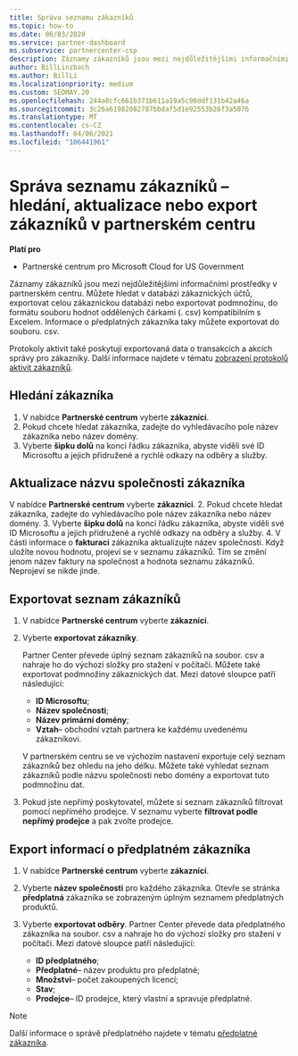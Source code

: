 ```yaml
---
title: Správa seznamu zákazníků
ms.topic: how-to
ms.date: 06/03/2020
ms.service: partner-dashboard
ms.subservice: partnercenter-csp
description: Záznamy zákazníků jsou mezi nejdůležitějšími informačními prostředky. Naučte se zobrazovat, Hledat, aktualizovat & informace o exportu v seznamu zákazníků partnerského centra.
author: BillLinzbach
ms.author: BillLi
ms.localizationpriority: medium
ms.custom: SEOMAY.20
ms.openlocfilehash: 244a8cfc661b371b611a19a5c90ddf131b42a46a
ms.sourcegitcommit: 3c26a61982082787bbdaf5d1e92553b26f3a5076
ms.translationtype: MT
ms.contentlocale: cs-CZ
ms.lasthandoff: 04/06/2021
ms.locfileid: "106441961"
---
```

# <a name="manage-your-customer-list---search-update-or-export-customers-in-partner-center"></a>Správa seznamu zákazníků – hledání, aktualizace nebo export zákazníků v partnerském centru

**Platí pro**

- Partnerské centrum pro Microsoft Cloud for US Government

Záznamy zákazníků jsou mezi nejdůležitějšími informačními prostředky v partnerském centru. Můžete hledat v databázi zákaznických účtů, exportovat celou zákaznickou databázi nebo exportovat podmnožinu, do formátu souboru hodnot oddělených čárkami (. csv) kompatibilním s Excelem. Informace o předplatných zákazníka taky můžete exportovat do souboru. csv.

Protokoly aktivit také poskytují exportovaná data o transakcích a akcích správy pro zákazníky. Další informace najdete v tématu [zobrazení protokolů aktivit zákazníků](activity-logs.md).

## <a name="search-for-a-customer"></a>Hledání zákazníka

1. V nabídce **Partnerské centrum** vyberte **zákazníci**.
2. Pokud chcete hledat zákazníka, zadejte do vyhledávacího pole název zákazníka nebo název domény.
3. Vyberte **šipku dolů** na konci řádku zákazníka, abyste viděli své ID Microsoftu a jejich přidružené a rychlé odkazy na odběry a služby.

## <a name="update-a-customers-company-name"></a>Aktualizace názvu společnosti zákazníka

V nabídce **Partnerské centrum** vyberte **zákazníci**.
2. Pokud chcete hledat zákazníka, zadejte do vyhledávacího pole název zákazníka nebo název domény.
3. Vyberte **šipku dolů** na konci řádku zákazníka, abyste viděli své ID Microsoftu a jejich přidružené a rychlé odkazy na odběry a služby.
4. V části informace o **fakturaci** zákazníka aktualizujte název společnosti. Když uložíte novou hodnotu, projeví se v seznamu zákazníků. Tím se změní jenom název faktury na společnost a hodnota seznamu zákazníků. Neprojeví se nikde jinde.

## <a name="export-your-customer-list"></a>Exportovat seznam zákazníků

1. V nabídce **Partnerské centrum** vyberte **zákazníci**.
2. Vyberte **exportovat zákazníky**.

   Partner Center převede úplný seznam zákazníků na soubor. csv a nahraje ho do výchozí složky pro stažení v počítači. Můžete také exportovat podmnožiny zákaznických dat. Mezi datové sloupce patří následující:

   - **ID Microsoftu**;
   - **Název společnosti**;
   - **Název primární domény**;
   - **Vztah**– obchodní vztah partnera ke každému uvedenému zákazníkovi.

    V partnerském centru se ve výchozím nastavení exportuje celý seznam zákazníků bez ohledu na jeho délku. Můžete také vyhledat seznam zákazníků podle názvu společnosti nebo domény a exportovat tuto podmnožinu dat.

3. Pokud jste nepřímý poskytovatel, můžete si seznam zákazníků filtrovat pomocí nepřímého prodejce. V seznamu vyberte **filtrovat podle nepřímý prodejce** a pak zvolte prodejce.


## <a name="export-customer-subscription-information"></a>Export informací o předplatném zákazníka

1. V nabídce **Partnerské centrum** vyberte **zákazníci**.

2. Vyberte **název společnosti** pro každého zákazníka. Otevře se stránka **předplatná** zákazníka se zobrazeným úplným seznamem předplatných produktů.

3. Vyberte **exportovat odběry**. Partner Center převede data předplatného zákazníka na soubor. csv a nahraje ho do výchozí složky pro stažení v počítači. Mezi datové sloupce patří následující:
   - **ID předplatného**;
   - **Předplatné**– název produktu pro předplatné;
   - **Množství**– počet zakoupených licencí;
   - **Stav**;
   - **Prodejce**– ID prodejce, který vlastní a spravuje předplatné.

> [!NOTE]  
> Další informace o správě předplatného najdete v tématu [předplatné zákazníka](customer-subscriptions.md).
